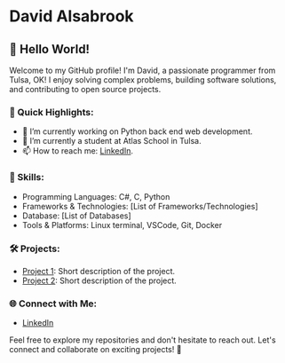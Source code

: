# David Alsabrook

## 👋 Hello World!

Welcome to my GitHub profile! I'm David, a passionate programmer from Tulsa, OK! I enjoy solving complex problems, building software solutions, and contributing to open source projects.

### 🚀 Quick Highlights:

- 🔭 I’m currently working on Python back end web development.
- 🌱 I’m currently a student at Atlas School in Tulsa.
- 📫 How to reach me: [LinkedIn](https://www.linkedin.com/in/david-alsabrook/).

### 🌟 Skills:

- Programming Languages: C#, C, Python
- Frameworks & Technologies: [List of Frameworks/Technologies]
- Database: [List of Databases]
- Tools & Platforms: Linux terminal, VSCode, Git, Docker

### 🛠️ Projects:

- [Project 1](link-to-project-1): Short description of the project.
- [Project 2](link-to-project-2): Short description of the project.

### 🌐 Connect with Me:

- [LinkedIn](https://www.linkedin.com/in/david-alsabrook/)

Feel free to explore my repositories and don't hesitate to reach out. Let's connect and collaborate on exciting projects! 🚀
